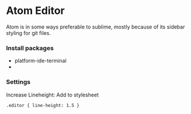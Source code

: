 # Atom Editor

Atom is in some ways preferable to sublime, mostly because of its sidebar styling for git files.

### Install packages

* platform-ide-terminal
* 
### Settings

Increase Lineheight: Add to stylesheet

```
.editor { line-height: 1.5 }
```



